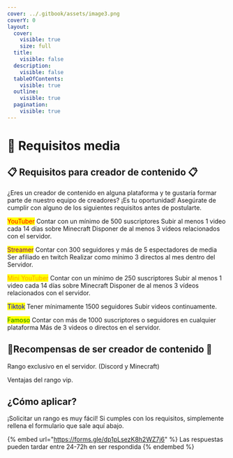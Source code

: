 ```yaml
---
cover: ../.gitbook/assets/image3.png
coverY: 0
layout:
  cover:
    visible: true
    size: full
  title:
    visible: false
  description:
    visible: false
  tableOfContents:
    visible: true
  outline:
    visible: true
  pagination:
    visible: true
---
```


# 📃 Requisitos media

## 📋 Requisitos para creador de contenido 📋

&#x20;¿Eres un creador de contenido en alguna plataforma y te gustaría formar parte de nuestro equipo de creadores? ¡Es tu oportunidad! Asegúrate de cumplir con alguno de los siguientes requisitos antes de postularte.

<mark style="color:red;">YouTuber</mark> Contar con un mínimo de 500 suscriptores Subir al menos 1 video cada 14 días sobre Minecraft Disponer de al menos 3 vídeos relacionados con el servidor.

<mark style="color:purple;">Streamer</mark> Contar con 300 seguidores y más de 5 espectadores de media Ser afiliado en twitch Realizar como mínimo 3 directos al mes dentro del Servidor.

<mark style="color:orange;">Mini YouTuber</mark> Contar con un mínimo de 250 suscriptores Subir al menos 1 video cada 14 días sobre Minecraft Disponer de al menos 3 vídeos relacionados con el servidor.

<mark style="color:blue;">Tiktok</mark> Tener mínimamente 1500 seguidores Subir videos continuamente.

<mark style="color:green;">Famoso</mark> Contar con más de 1000 suscriptores o seguidores en cualquier plataforma Más de 3 videos o directos en el servidor.

## 📌Recompensas de ser creador de contenido 📌

Rango exclusivo en el servidor. (Discord y Minecraft)&#x20;

Ventajas del rango vip.

## ¿Cómo aplicar?

¡Solicitar un rango es muy fácil! Si cumples con los requisitos, simplemente rellena el formulario que sale aquí abajo.

{% embed url="https://forms.gle/dp1pLsezK8h2WZ7j6" %}
Las respuestas pueden tardar entre 24-72h en ser respondida
{% endembed %}
